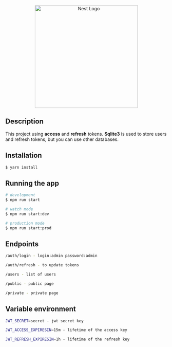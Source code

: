 <p align="center">
  <a href="http://nestjs.com/" target="blank"><img src="https://nestjs.com/img/logo_text.svg" width="320" alt="Nest Logo" /></a>
</p>

## Description

This project using <b>access</b> and <b>refresh</b> tokens. <b>Sqlite3</b> is used to store users and refresh tokens, but you can use other databases.

## Installation

```bash
$ yarn install
```

## Running the app

```bash
# development
$ npm run start

# watch mode
$ npm run start:dev

# production mode
$ npm run start:prod
```

## Endpoints
```bash
/auth/login - login:admin password:admin

/auth/refresh - to update tokens

/users - list of users

/public - public page

/private - private page
```

## Variable environment
```bash
JWT_SECRET=secret - jwt secret key

JWT_ACCESS_EXPIRESIN=15m - lifetime of the access key

JWT_REFRESH_EXPIRESIN=1h - lifetime of the refresh key
```